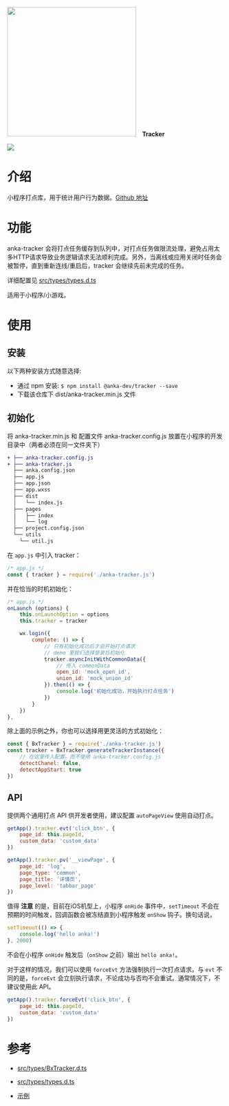 <p>
    <img src="https://user-images.githubusercontent.com/10026019/48325653-9fb60800-e671-11e8-9e5f-46e625d8159f.png" width="300"/>
    <b>&nbsp;&nbsp;&nbsp;Tracker</b>
</p>
<p>
    <a href="https://www.npmjs.com/package/@anka-dev/tracker">
        <img src="https://badge.fury.io/js/%40anka-dev%2Ftracker.svg"/>
    </a>
</p>

# 介绍

小程序打点库，用于统计用户行为数据。[Github 地址](https://github.com/iException/anka-tracker)

# 功能

anka-tracker 会将打点任务缓存到队列中，对打点任务做限流处理，避免占用太多HTTP请求导致业务逻辑请求无法顺利完成。另外，当离线或应用关闭时任务会被暂停，直到重新连线/重启后，tracker 会继续先前未完成的任务。

详细配置见 [src/types/types.d.ts](https://github.com/iException/anka-tracker/blob/dev/src/types/types.d.ts)

适用于小程序/小游戏。

# 使用

## 安装

以下两种安装方式随意选择:

- 通过 npm 安装: `$ npm install @anka-dev/tracker --save`
- 下载该仓库下 dist/anka-tracker.min.js 文件

## 初始化

将 anka-tracker.min.js 和 配置文件 anka-tracker.config.js 放置在小程序的开发目录中（两者必须在同一文件夹下）

```diff
+ ├── anka-tracker.config.js
+ ├── anka-tracker.js
  ├── anka.config.json
  ├── app.js
  ├── app.json
  ├── app.wxss
  ├── dist
  │   └── index.js
  ├── pages
  │   ├── index
  │   └── log
  ├── project.config.json
  └── utils
  	└── util.js
```

在 `app.js` 中引入 tracker：

```javascript
/* app.js */
const { tracker } = require('./anka-tracker.js')
```

并在恰当的时机初始化：

```javascript
/* app.js */
onLaunch (options) {
	this.onLaunchOption = options
	this.tracker = tracker

	wx.login({
		complete: () => {
			// 只有初始化成功后才会开始打点请求
			// demo 里我们选择登录后初始化
			tracker.asyncInitWithCommonData({
				// 传入 commonData
				open_id: 'mock_open_id',
				union_id: 'mock_union_id'
			}).then(() => {
				console.log('初始化成功，开始执行打点任务')
			})
		}
	})
},
```

除上面的示例之外，你也可以选择用更灵活的方式初始化：

```javascript
const { BxTracker } = require('./anka-tracker.js')
const tracker = BxTracker.generateTrackerInstance({
    // 在这里传入配置，而不使用 anka-tracker.config.js
    detectChanel: false,
    detectAppStart: true
})
```

## API

提供两个通用打点 API 供开发者使用，建议配置 `autoPageView` 使用自动打点。

```javascript
getApp().tracker.evt('click_btn', {
	page_id: this.pageId,
	custom_data: 'custom_data'
})

getApp().tracker.pv('__viewPage', {
	page_id: 'log',
	page_type: 'common',
	page_title: '详情页',
	page_level: 'tabbar_page'
})
```

值得 **注意** 的是，目前在iOS机型上，小程序 `onHide` 事件中，`setTimeout` 不会在预期的时间触发，回调函数会被冻结直到小程序触发 `onShow` 钩子。换句话说，

```javascript
setTimeout(() => {
	console.log('hello anka!')
}, 2000)
```

不会在小程序 `onHide` 触发后（`onShow` 之前）输出 `hello anka!`。

对于这样的情况，我们可以使用 `forceEvt` 方法强制执行一次打点请求。与 `evt` 不同的是，`forceEvt` 会立刻执行请求，不论成功与否均不会重试。通常情况下，不建议使用此 API。

```javascript
getApp().tracker.forceEvt('click_btn', {
	page_id: this.pageId,
	custom_data: 'custom_data'
})
```

# 参考

- [src/types/BxTracker.d.ts](https://github.com/iException/anka-tracker/blob/dev/src/types/BxTracker.d.ts)

- [src/types/types.d.ts](https://github.com/iException/anka-tracker/blob/dev/src/types/types.d.ts)

- [示例](https://github.com/iException/anka-tracker/blob/dev/test)

